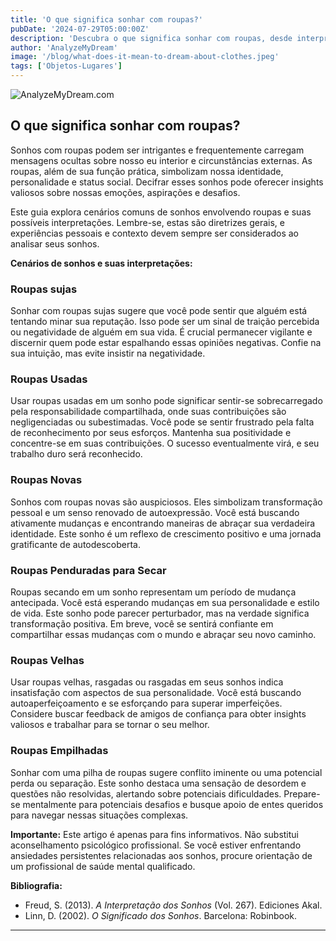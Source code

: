 ```yaml
---
title: 'O que significa sonhar com roupas?'
pubDate: '2024-07-29T05:00:00Z'
description: 'Descubra o que significa sonhar com roupas, desde interpretações de roupas sujas até roupas novas e amontoadas.'
author: 'AnalyzeMyDream'
image: '/blog/what-does-it-mean-to-dream-about-clothes.jpeg'
tags: ['Objetos-Lugares']
---
```


![AnalyzeMyDream.com](/blog/what-does-it-mean-to-dream-about-clothes.jpeg)

## O que significa sonhar com roupas?

Sonhos com roupas podem ser intrigantes e frequentemente carregam mensagens ocultas sobre nosso eu interior e circunstâncias externas. As roupas, além de sua função prática, simbolizam nossa identidade, personalidade e status social. Decifrar esses sonhos pode oferecer insights valiosos sobre nossas emoções, aspirações e desafios. 

Este guia explora cenários comuns de sonhos envolvendo roupas e suas possíveis interpretações. Lembre-se, estas são diretrizes gerais, e experiências pessoais e contexto devem sempre ser considerados ao analisar seus sonhos.

**Cenários de sonhos e suas interpretações:**

### Roupas sujas

Sonhar com roupas sujas sugere que você pode sentir que alguém está tentando minar sua reputação. Isso pode ser um sinal de traição percebida ou negatividade de alguém em sua vida. É crucial permanecer vigilante e discernir quem pode estar espalhando essas opiniões negativas. Confie na sua intuição, mas evite insistir na negatividade.

### Roupas Usadas

Usar roupas usadas em um sonho pode significar sentir-se sobrecarregado pela responsabilidade compartilhada, onde suas contribuições são negligenciadas ou subestimadas. Você pode se sentir frustrado pela falta de reconhecimento por seus esforços. Mantenha sua positividade e concentre-se em suas contribuições. O sucesso eventualmente virá, e seu trabalho duro será reconhecido.

### Roupas Novas

Sonhos com roupas novas são auspiciosos. Eles simbolizam transformação pessoal e um senso renovado de autoexpressão. Você está buscando ativamente mudanças e encontrando maneiras de abraçar sua verdadeira identidade. Este sonho é um reflexo de crescimento positivo e uma jornada gratificante de autodescoberta.

### Roupas Penduradas para Secar

Roupas secando em um sonho representam um período de mudança antecipada. Você está esperando mudanças em sua personalidade e estilo de vida. Este sonho pode parecer perturbador, mas na verdade significa transformação positiva. Em breve, você se sentirá confiante em compartilhar essas mudanças com o mundo e abraçar seu novo caminho.

### Roupas Velhas

Usar roupas velhas, rasgadas ou rasgadas em seus sonhos indica insatisfação com aspectos de sua personalidade. Você está buscando autoaperfeiçoamento e se esforçando para superar imperfeições. Considere buscar feedback de amigos de confiança para obter insights valiosos e trabalhar para se tornar o seu melhor.

### Roupas Empilhadas

Sonhar com uma pilha de roupas sugere conflito iminente ou uma potencial perda ou separação. Este sonho destaca uma sensação de desordem e questões não resolvidas, alertando sobre potenciais dificuldades. Prepare-se mentalmente para potenciais desafios e busque apoio de entes queridos para navegar nessas situações complexas.

**Importante:** Este artigo é apenas para fins informativos. Não substitui aconselhamento psicológico profissional. Se você estiver enfrentando ansiedades persistentes relacionadas aos sonhos, procure orientação de um profissional de saúde mental qualificado. 

**Bibliografia:**

* Freud, S. (2013). *A Interpretação dos Sonhos* (Vol. 267). Ediciones Akal.
* Linn, D. (2002). *O Significado dos Sonhos*. Barcelona: Robinbook.

---
